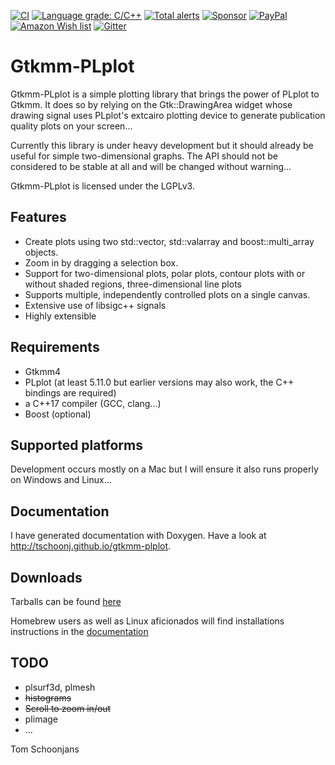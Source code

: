 [![CI](https://github.com/tschoonj/gtkmm-plplot/workflows/CI/badge.svg?branch=master&event=push)](https://github.com/tschoonj/gtkmm-plplot/actions?query=workflow%3ACI)  [![Language grade: C/C++](https://img.shields.io/lgtm/grade/cpp/g/tschoonj/gtkmm-plplot.svg?logo=lgtm&logoWidth=18)](https://lgtm.com/projects/g/tschoonj/gtkmm-plplot/context:cpp)  [![Total alerts](https://img.shields.io/lgtm/alerts/g/tschoonj/gtkmm-plplot.svg?logo=lgtm&logoWidth=18)](https://lgtm.com/projects/g/tschoonj/gtkmm-plplot/alerts/)  [![Sponsor](https://img.shields.io/static/v1?label=Sponsor&message=%E2%9D%A4&logo=GitHub)](https://github.com/sponsors/tschoonj)  [![PayPal](https://img.shields.io/badge/Donate-PayPal-green.svg)](https://www.paypal.me/tomschoonjans/10)   [![Amazon Wish list](https://img.shields.io/badge/Amazon-Wishlist-green.svg)](http://amzn.eu/8ml3d0c)   [![Gitter](https://badges.gitter.im/gtkmm-plplot/community.svg)](https://gitter.im/gtkmm-plplot/community?utm_source=badge&utm_medium=badge&utm_campaign=pr-badge)

# Gtkmm-PLplot

Gtkmm-PLplot is a simple plotting library that brings the power of PLplot to Gtkmm. It does so by relying on the Gtk::DrawingArea widget whose drawing signal uses PLplot's extcairo plotting device to generate publication quality plots on your screen...

Currently this library is under heavy development but it should already be useful for simple two-dimensional graphs. The API should not be considered to be stable at all and will be changed without warning...

Gtkmm-PLplot is licensed under the LGPLv3.

## Features

* Create plots using two std::vector, std::valarray and boost::multi_array objects.
* Zoom in by dragging a selection box.
* Support for two-dimensional plots, polar plots, contour plots with or without shaded regions, three-dimensional line plots
* Supports multiple, independently controlled plots on a single canvas.
* Extensive use of libsigc++ signals
* Highly extensible

## Requirements

* Gtkmm4
* PLplot (at least 5.11.0 but earlier versions may also work, the C++ bindings are required)
* a C++17 compiler (GCC, clang...)
* Boost (optional)

## Supported platforms

Development occurs mostly on a Mac but I will ensure it also runs properly on Windows and Linux...

## Documentation

I have generated documentation with Doxygen. Have a look at http://tschoonj.github.io/gtkmm-plplot.

## Downloads

Tarballs can be found [here](https://github.com/tschoonj/gtkmm-plplot/releases)

Homebrew users as well as Linux aficionados will find installations instructions in the [documentation](https://tschoonj.github.io/gtkmm-plplot/installation_instructions.html)


## TODO
* plsurf3d, plmesh
* ~~histograms~~
* ~~Scroll to zoom in/out~~
* plimage
* ...

Tom Schoonjans
